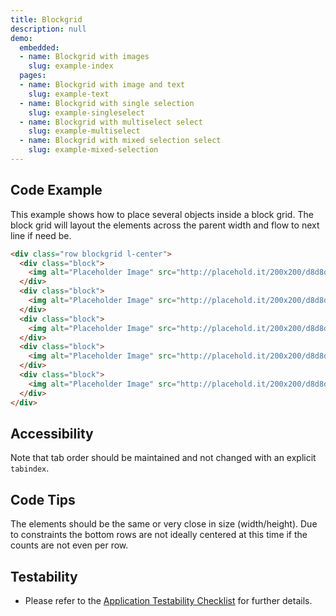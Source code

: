 ```yaml
---
title: Blockgrid
description: null
demo:
  embedded:
  - name: Blockgrid with images
    slug: example-index
  pages:
  - name: Blockgrid with image and text
    slug: example-text
  - name: Blockgrid with single selection
    slug: example-singleselect
  - name: Blockgrid with multiselect select
    slug: example-multiselect
  - name: Blockgrid with mixed selection select
    slug: example-mixed-selection
---
```


## Code Example

This example shows how to place several objects inside a block grid. The block grid will layout the elements across the parent width and flow to next line if need be.

```html
<div class="row blockgrid l-center">
  <div class="block">
    <img alt="Placeholder Image" src="http://placehold.it/200x200/d8d8d8/ffffff"/>
  </div>
  <div class="block">
    <img alt="Placeholder Image" src="http://placehold.it/200x200/d8d8d8/ffffff"/>
  </div>
  <div class="block">
    <img alt="Placeholder Image" src="http://placehold.it/200x200/d8d8d8/ffffff"/>
  </div>
  <div class="block">
    <img alt="Placeholder Image" src="http://placehold.it/200x200/d8d8d8/ffffff"/>
  </div>
  <div class="block">
    <img alt="Placeholder Image" src="http://placehold.it/200x200/d8d8d8/ffffff"/>
  </div>
</div>
```

## Accessibility

Note that tab order should be maintained and not changed with an explicit `tabindex`.

## Code Tips

The elements should be the same or very close in size (width/height). Due to constraints the bottom rows are not ideally centered at this time if the counts are not even per row.

## Testability

- Please refer to the [Application Testability Checklist](https://design.infor.com/resources/application-testability-checklist) for further details.
